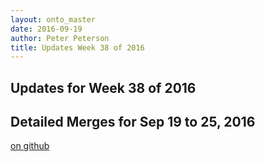 ```yaml
---
layout: onto_master
date: 2016-09-19
author: Peter Peterson
title: Updates Week 38 of 2016
---
```

Updates for Week 38 of 2016
---------------------------

Detailed Merges for Sep 19 to 25, 2016
--------------------------------------
[on github](https://github.com/mantidproject/mantid/pulls?q=is%3Apr+merged%3A2016-09-20..2016-09-25)

